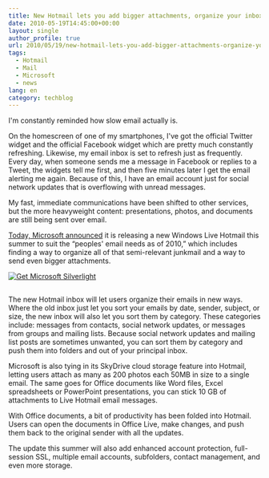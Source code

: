 ```yaml
---
title: New Hotmail lets you add bigger attachments, organize your inbox, edit documents
date: 2010-05-19T14:45:00+00:00
layout: single
author_profile: true
url: 2010/05/19/new-hotmail-lets-you-add-bigger-attachments-organize-your-inbox-edit-documents/
tags:
  - Hotmail
  - Mail
  - Microsoft
  - news
lang: en
category: techblog
---
```

I'm constantly reminded how slow email actually is. 

On the homescreen of one of my smartphones, I've got the official Twitter widget and the official Facebook widget which are pretty much constantly refreshing. Likewise, my email inbox is set to refresh just as frequently. Every day, when someone sends me a message in Facebook or replies to a Tweet, the widgets tell me first, and then five minutes later I get the email alerting me again. Because of this, I have an email account just for social network updates that is overflowing with unread messages. 

My fast, immediate communications have been shifted to other services, but the more heavyweight content: presentations, photos, and documents are still being sent over email. 

[Today, Microsoft announced](http://windowsteamblog.com/windows_live/b/windowslive/archive/2010/05/18/re-inventing-windows-live-hotmail-the-next-generation-of-personal-email.aspx) it is releasing a new Windows Live Hotmail this summer to suit the &#8220;peoples' email needs as of 2010,&#8221; which includes finding a way to organize all of that semi-relevant junkmail and a way to send even bigger attachments. 

<a href="http://go.microsoft.com/fwlink/?LinkID=124807" onmousedown="javascript:new Image().src = 'http://m.webtrends.com/ dcsygm2gb10000kf9xm7kfvub_9p1t/dcs.gif?dcsdat=' + new Date().getTime() + '&#038;dcssip=www.microsoft.com&#038;dcsuri=' + window.location.href + '&#038;WT.tz=-8&#038;WT.bh=16&#038;WT.ul={0}&#038;WT.cd=32&#038;WT.jo=Yes&#038;WT.ti=&#038;WT.js=Yes&#038;WT.jv=1.5&#038;WT.fi=Yes&#038;WT.fv=10.0&#038;WT.sli=Not%20Installed&#038;WT.slv=Version%20Unavailable&#038;WT.dl=1&#038;WT.seg_1=Not%20Logged%20In&#038;WT.vt_f_a=2&#038;WT.vt_f=2&#038;WT.vt_nvr1=2&#038;WT.vt_nvr2=2&#038;WT.vt_nvr3=2&#038;WT.vt_nvr4=2&#038;vp_site=Embedded&#038;wtEvtSrc=' + window.location.href + '&#038;vp_sli=Embedded'"><img src="http://img.microsoft.com/showcase/silverlight/player/1/img/en-US/install.gif" alt="Get Microsoft Silverlight" /></p> 

<div>
  <img alt="DCSIMG" width="1" height="1" src="http://m.webtrends.com/%20dcsygm2gb10000kf9xm7kfvub_9p1t/njs.gif?dcsuri=/nojavascript&#038;WT.js=No" />
</div>

<p>
  </a>
</p>

<p>
  The new Hotmail inbox will let users organize their emails in new ways. Where the old inbox just let you sort your emails by date, sender, subject, or size, the new inbox will also let you sort them by category. These categories include: messages from contacts, social network updates, or messages from groups and mailing lists. Because social network updates and mailing list posts are sometimes unwanted, you can sort them by category and push them into folders and out of your principal inbox.
</p>

<p>
  Microsoft is also tying in its SkyDrive cloud storage feature into Hotmail, letting users attach as many as 200 photos each 50MB in size to a single email. The same goes for Office documents like Word files, Excel spreadsheets or PowerPoint presentations, you can stick 10 GB of attachments to Live Hotmail email messages.
</p>

<p>
  With Office documents, a bit of productivity has been folded into Hotmail. Users can open the documents in Office Live, make changes, and push them back to the original sender with all the updates.
</p>

<p>
  The update this summer will also add enhanced account protection, full-session SSL, multiple email accounts, subfolders, contact management, and even more storage.
</p>